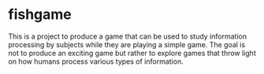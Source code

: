 fishgame
========
This is a project to produce a game that can be used to study information processing by subjects while they are
playing a simple game.  The goal is not to produce an exciting game but rather to explore games that throw
light on how humans process various types of information.
